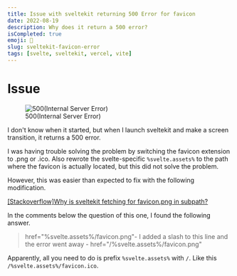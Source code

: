 ```yaml
---
title: Issue with sveltekit returning 500 Error for favicon
date: 2022-08-19
description: Why does it return a 500 error?
isCompleted: true
emoji: 🔨
slug: sveltekit-favicon-error
tags: [svelte, sveltekit, vercel, vite]
---
```


# Issue
<figure>
    <img src="https://user-images.githubusercontent.com/42393004/185533680-e75d4e31-3d0a-479d-8529-721e9ae44858.png"
         alt="500(Internal Server Error)">
    <figcaption>500(Internal Server Error)</figcaption>
</figure>

I don't know when it started, but when I launch sveltekit and make a screen transition, it returns a 500 error.

I was having trouble solving the problem by switching the favicon extension to .png or .ico.
Also rewrote the svelte-specific `%svelte.assets%` to the path where the favicon is actually located, but this did not solve the problem.

However, this was easier than expected to fix with the following modification.

[[Stackoverflow]Why is sveltekit fetching for favicon.png in subpath?](https://stackoverflow.com/questions/71049580/why-is-sveltekit-fetching-for-favicon-png-in-subpath)

In the comments below the question of this one, I found the following answer.
> href="%svelte.assets%/favicon.png"- I added a slash to this line and the error went away - href="/%svelte.assets%/favicon.png"

Apparently, all you need to do is prefix `%svelte.assets%` with `/`. Like this `/%svelte.assets%/favicon.ico`.